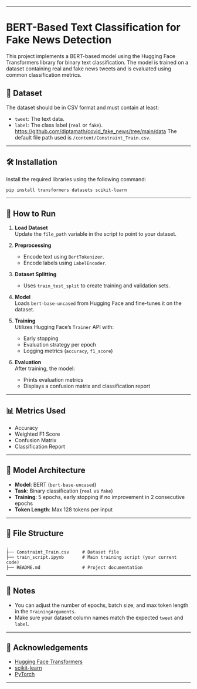 
---

# BERT-Based Text Classification for Fake News Detection

This project implements a BERT-based model using the Hugging Face Transformers library for binary text classification. The model is trained on a dataset containing real and fake news tweets and is evaluated using common classification metrics.

## 📁 Dataset

The dataset should be in CSV format and must contain at least:
- `tweet`: The text data.
- `label`: The class label (`real` or `fake`).
https://github.com/diptamath/covid_fake_news/tree/main/data
The default file path used is `/content/Constraint_Train.csv`.

---

## 🛠️ Installation

Install the required libraries using the following command:

```bash
pip install transformers datasets scikit-learn
```

---

## 🚀 How to Run

1. **Load Dataset**  
   Update the `file_path` variable in the script to point to your dataset.

2. **Preprocessing**  
   - Encode text using `BertTokenizer`.
   - Encode labels using `LabelEncoder`.

3. **Dataset Splitting**  
   - Uses `train_test_split` to create training and validation sets.

4. **Model**  
   Loads `bert-base-uncased` from Hugging Face and fine-tunes it on the dataset.

5. **Training**  
   Utilizes Hugging Face’s `Trainer` API with:
   - Early stopping
   - Evaluation strategy per epoch
   - Logging metrics (`accuracy`, `f1_score`)

6. **Evaluation**  
   After training, the model:
   - Prints evaluation metrics
   - Displays a confusion matrix and classification report

---

## 📊 Metrics Used

- Accuracy
- Weighted F1 Score
- Confusion Matrix
- Classification Report

---

## 🧠 Model Architecture

- **Model**: BERT (`bert-base-uncased`)
- **Task**: Binary classification (`real` vs `fake`)
- **Training**: 5 epochs, early stopping if no improvement in 2 consecutive epochs
- **Token Length**: Max 128 tokens per input

---

## 📂 File Structure

```
.
├── Constraint_Train.csv     # Dataset file
├── train_script.ipynb       # Main training script (your current code)
├── README.md                # Project documentation
```

---

## 📌 Notes

- You can adjust the number of epochs, batch size, and max token length in the `TrainingArguments`.
- Make sure your dataset column names match the expected `tweet` and `label`.

---

## 🤝 Acknowledgements

- [Hugging Face Transformers](https://huggingface.co/transformers/)
- [scikit-learn](https://scikit-learn.org/)
- [PyTorch](https://pytorch.org/)

---

